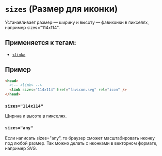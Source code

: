 # `sizes` (Размер для иконки)

Устанавливает размер — ширину и высоту — фавиконки в пикселях, например sizes="114x114".

## Применяется к тегам:

- [`<link>`](<../TAGS HEAD/link (ВНЕШНИЙ ФАЙЛ).md>)

## Пример

```html
<head>
  <!-- <link> -->
  <link sizes="114x114" href="favicon.svg" rel="icon" />
</head>
```

### `sizes="114x114"`

Ширина и высота в пикселях.

### `sizes="any"`

Eсли написать sizes="any", то браузер сможет масштабировать иконку под любой размер. Так можно делать с иконками в векторном формате, например SVG.
